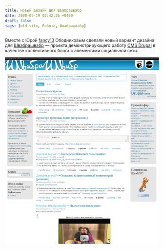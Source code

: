 ```yaml
---
title: Новый дизайн для Швабрашвабр
date: 2008-09-19 02:42:26 +0400
draft: false
tags: [old-site, Работа, Швабрашвабр]
---
```

Вместе с Юрой [fancy13](http://fancy13.ru) Ободниковым сделали новый вариант дизайна для [Швабрашвабр](http://shvabrashvabr.ru) — проекта демонстрирующего работу [CMS Drupal](http://drupal.ru) в качестве коллективного блога с элементами социальной сети.

!["shvabra.jpg"](shvabra.jpg)